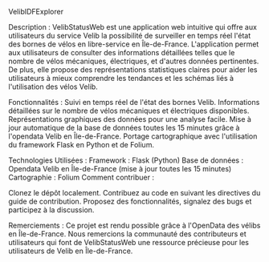 VelibIDFExplorer

Description :
VelibStatusWeb est une application web intuitive qui offre aux utilisateurs du service Velib la possibilité de surveiller en temps réel l'état des bornes de vélos en libre-service en Île-de-France. L'application permet aux utilisateurs de consulter des informations détaillées telles que le nombre de vélos mécaniques, électriques, et d'autres données pertinentes. De plus, elle propose des représentations statistiques claires pour aider les utilisateurs à mieux comprendre les tendances et les schémas liés à l'utilisation des vélos Velib.

Fonctionnalités :
Suivi en temps réel de l'état des bornes Velib. Informations détaillées sur le nombre de vélos mécaniques et électriques disponibles. Représentations graphiques des données pour une analyse facile. Mise à jour automatique de la base de données toutes les 15 minutes grâce à l'opendata Velib en Île-de-France. Portage cartographique avec l'utilisation du framework Flask en Python et de Folium.

Technologies Utilisées :
Framework : Flask (Python) Base de données : Opendata Velib en Île-de-France (mise à jour toutes les 15 minutes) Cartographie : Folium Comment contribuer :

Clonez le dépôt localement.
Contribuez au code en suivant les directives du guide de contribution. Proposez des fonctionnalités, signalez des bugs et participez à la discussion.

Remerciements :
Ce projet est rendu possible grâce à l'OpenData des vélibs en Île-de-France. Nous remercions la communauté des contributeurs et utilisateurs qui font de VelibStatusWeb une ressource précieuse pour les utilisateurs de Velib en Île-de-France.
